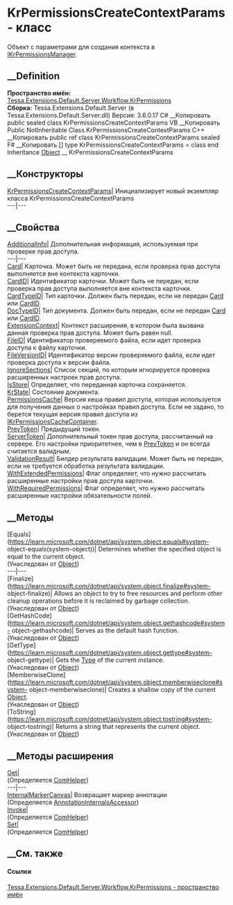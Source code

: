 # KrPermissionsCreateContextParams - класс
Объект с параметрами для создания контекста в
[IKrPermissionsManager](T_Tessa_Extensions_Default_Server_Workflow_KrPermissions_IKrPermissionsManager.htm).
## __Definition
 **Пространство имён:**
[Tessa.Extensions.Default.Server.Workflow.KrPermissions](N_Tessa_Extensions_Default_Server_Workflow_KrPermissions.htm)  
 **Сборка:** Tessa.Extensions.Default.Server (в
Tessa.Extensions.Default.Server.dll) Версия: 3.6.0.17
C# __Копировать
     public sealed class KrPermissionsCreateContextParams
VB __Копировать
     Public NotInheritable Class KrPermissionsCreateContextParams
C++ __Копировать
     public ref class KrPermissionsCreateContextParams sealed
F# __Копировать
     [<SealedAttribute>]
    type KrPermissionsCreateContextParams = class end
Inheritance
    [Object](https://learn.microsoft.com/dotnet/api/system.object) __ KrPermissionsCreateContextParams
##  __Конструкторы
[KrPermissionsCreateContextParams](M_Tessa_Extensions_Default_Server_Workflow_KrPermissions_KrPermissionsCreateContextParams__ctor.htm)|
Инициализирует новый экземпляр класса KrPermissionsCreateContextParams  
---|---  
##  __Свойства
[AdditionalInfo](P_Tessa_Extensions_Default_Server_Workflow_KrPermissions_KrPermissionsCreateContextParams_AdditionalInfo.htm)|
Дополнительная информация, используемая при проверке прав доступа.  
---|---  
[Card](P_Tessa_Extensions_Default_Server_Workflow_KrPermissions_KrPermissionsCreateContextParams_Card.htm)|
Карточка. Может быть не передана, если проверка прав доступа выполняется вне
контекста карточки.  
[CardID](P_Tessa_Extensions_Default_Server_Workflow_KrPermissions_KrPermissionsCreateContextParams_CardID.htm)|
Идентификатор карточки. Может быть не передан, если проверка прав доступа
выполняется вне контекста карточки.  
[CardTypeID](P_Tessa_Extensions_Default_Server_Workflow_KrPermissions_KrPermissionsCreateContextParams_CardTypeID.htm)|
Тип карточки. Должен быть передан, если не передан
[Card](P_Tessa_Extensions_Default_Server_Workflow_KrPermissions_KrPermissionsCreateContextParams_Card.htm)
или
[CardID](P_Tessa_Extensions_Default_Server_Workflow_KrPermissions_KrPermissionsCreateContextParams_CardID.htm).  
[DocTypeID](P_Tessa_Extensions_Default_Server_Workflow_KrPermissions_KrPermissionsCreateContextParams_DocTypeID.htm)|
Тип документа. Должен быть передан, если не передан
[Card](P_Tessa_Extensions_Default_Server_Workflow_KrPermissions_KrPermissionsCreateContextParams_Card.htm)
или
[CardID](P_Tessa_Extensions_Default_Server_Workflow_KrPermissions_KrPermissionsCreateContextParams_CardID.htm).  
[ExtensionContext](P_Tessa_Extensions_Default_Server_Workflow_KrPermissions_KrPermissionsCreateContextParams_ExtensionContext.htm)|
Контекст расширения, в котором была вызвана данная проверка прав доступа.
Может быть равен null.  
[FileID](P_Tessa_Extensions_Default_Server_Workflow_KrPermissions_KrPermissionsCreateContextParams_FileID.htm)|
Идентификатор проверяемого файла, если идет проверка доступа к файлу карточки.  
[FileVersionID](P_Tessa_Extensions_Default_Server_Workflow_KrPermissions_KrPermissionsCreateContextParams_FileVersionID.htm)|
Идентификатор версии проверяемого файла, если идет проверка доступа к версии
файла.  
[IgnoreSections](P_Tessa_Extensions_Default_Server_Workflow_KrPermissions_KrPermissionsCreateContextParams_IgnoreSections.htm)|
Список секций, по которым игнорируется проверка расширенных настроек прав
доступа.  
[IsStore](P_Tessa_Extensions_Default_Server_Workflow_KrPermissions_KrPermissionsCreateContextParams_IsStore.htm)|
Определяет, что переданная карточка сохраняется.  
[KrState](P_Tessa_Extensions_Default_Server_Workflow_KrPermissions_KrPermissionsCreateContextParams_KrState.htm)|
Состояние документа.  
[PermissionsCache](P_Tessa_Extensions_Default_Server_Workflow_KrPermissions_KrPermissionsCreateContextParams_PermissionsCache.htm)|
Версия кеша правил доступа, которая используется для получения данных о
настройках правил доступа. Если не задано, то берется текущая версия правил
доступа из
[IKrPermissionsCacheContainer](T_Tessa_Extensions_Default_Server_Workflow_KrPermissions_IKrPermissionsCacheContainer.htm).  
[PrevToken](P_Tessa_Extensions_Default_Server_Workflow_KrPermissions_KrPermissionsCreateContextParams_PrevToken.htm)|
Предыдущий токен.  
[ServerToken](P_Tessa_Extensions_Default_Server_Workflow_KrPermissions_KrPermissionsCreateContextParams_ServerToken.htm)|
Дополнительный токен прав доступа, рассчитанный на сервере. Его настройки
приоритетнее, чем в
[PrevToken](P_Tessa_Extensions_Default_Server_Workflow_KrPermissions_KrPermissionsCreateContextParams_PrevToken.htm)
и он всегда считается валидным.  
[ValidationResult](P_Tessa_Extensions_Default_Server_Workflow_KrPermissions_KrPermissionsCreateContextParams_ValidationResult.htm)|
Билдер результата валидации. Может быть не передан, если не требуется
обработка результата валидации.  
[WithExtendedPermissions](P_Tessa_Extensions_Default_Server_Workflow_KrPermissions_KrPermissionsCreateContextParams_WithExtendedPermissions.htm)|
Флаг определяет, что нужно рассчитать расширенные настройки прав доступа
карточки.  
[WithRequiredPermissions](P_Tessa_Extensions_Default_Server_Workflow_KrPermissions_KrPermissionsCreateContextParams_WithRequiredPermissions.htm)|
Флаг определяет, что нужно рассчитать расширенные настройки обязательности
полей.  
## __Методы
[Equals](https://learn.microsoft.com/dotnet/api/system.object.equals#system-
object-equals\(system-object\))| Determines whether the specified object is
equal to the current object.  
(Унаследован от
[Object](https://learn.microsoft.com/dotnet/api/system.object))  
---|---  
[Finalize](https://learn.microsoft.com/dotnet/api/system.object.finalize#system-
object-finalize)| Allows an object to try to free resources and perform other
cleanup operations before it is reclaimed by garbage collection.  
(Унаследован от
[Object](https://learn.microsoft.com/dotnet/api/system.object))  
[GetHashCode](https://learn.microsoft.com/dotnet/api/system.object.gethashcode#system-
object-gethashcode)| Serves as the default hash function.  
(Унаследован от
[Object](https://learn.microsoft.com/dotnet/api/system.object))  
[GetType](https://learn.microsoft.com/dotnet/api/system.object.gettype#system-
object-gettype)| Gets the
[Type](https://learn.microsoft.com/dotnet/api/system.type) of the current
instance.  
(Унаследован от
[Object](https://learn.microsoft.com/dotnet/api/system.object))  
[MemberwiseClone](https://learn.microsoft.com/dotnet/api/system.object.memberwiseclone#system-
object-memberwiseclone)| Creates a shallow copy of the current
[Object](https://learn.microsoft.com/dotnet/api/system.object).  
(Унаследован от
[Object](https://learn.microsoft.com/dotnet/api/system.object))  
[ToString](https://learn.microsoft.com/dotnet/api/system.object.tostring#system-
object-tostring)| Returns a string that represents the current object.  
(Унаследован от
[Object](https://learn.microsoft.com/dotnet/api/system.object))  
##  __Методы расширения
[Get](M_Tessa_Extensions_Default_Client_EDS_ComHelper_Get.htm)|  
(Определяется
[ComHelper](T_Tessa_Extensions_Default_Client_EDS_ComHelper.htm))  
---|---  
[InternalMarkerCanvas](M_Tessa_UI_Views_Charting_Annotations_AnnotationInternalsAccessor_InternalMarkerCanvas.htm)|
Возвращает маркер аннотации  
(Определяется
[AnnotationInternalsAccessor](T_Tessa_UI_Views_Charting_Annotations_AnnotationInternalsAccessor.htm))  
[Invoke](M_Tessa_Extensions_Default_Client_EDS_ComHelper_Invoke.htm)|  
(Определяется
[ComHelper](T_Tessa_Extensions_Default_Client_EDS_ComHelper.htm))  
[Set](M_Tessa_Extensions_Default_Client_EDS_ComHelper_Set.htm)|  
(Определяется
[ComHelper](T_Tessa_Extensions_Default_Client_EDS_ComHelper.htm))  
##  __См. также
#### Ссылки
[Tessa.Extensions.Default.Server.Workflow.KrPermissions - пространство
имён](N_Tessa_Extensions_Default_Server_Workflow_KrPermissions.htm)

